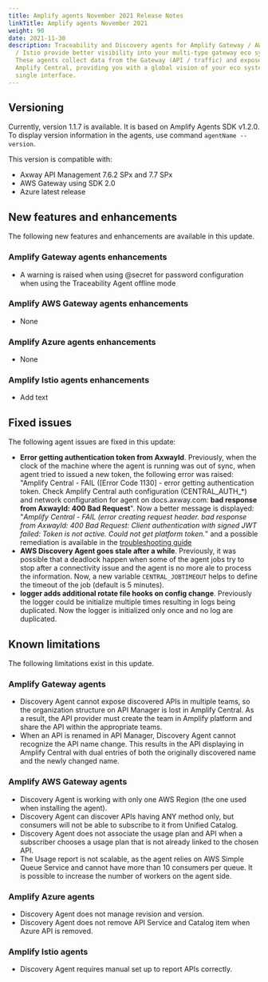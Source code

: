 ```yaml
---
title: Amplify agents November 2021 Release Notes
linkTitle: Amplify agents November 2021
weight: 90
date: 2021-11-30
description: Traceability and Discovery agents for Amplify Gateway / AWS / Azure
  / Istio provide better visibility into your multi-type gateway eco system.
  These agents collect data from the Gateway (API / traffic) and expose it in
  Amplify Central, providing you with a global vision of your eco system from a
  single interface.
---
```


## Versioning

Currently, version 1.1.7 is available. It is based on Amplify Agents SDK v1.2.0.
To display version information in the agents, use command `agentName --version`.

This version is compatible with:

* Axway API Management 7.6.2 SPx and 7.7 SPx
* AWS Gateway using SDK 2.0
* Azure latest release

## New features and enhancements

The following new features and enhancements are available in this update.

### Amplify Gateway agents enhancements

* A warning is raised when using @secret for password configuration when using the Traceability Agent offline mode

### Amplify AWS Gateway agents enhancements

* None

### Amplify Azure agents enhancements

* None

### Amplify Istio agents enhancements

* Add text

## Fixed issues

The following agent issues are fixed in this update:

* **Error getting authentication token from AxwayId**. Previously, when the clock of the machine where the agent is running was out of sync, when agent tried to issued a new token, the following error was raised: "Amplify Central - FAIL ([Error Code 1130] - error getting authentication token. Check Amplify Central auth configuration (CENTRAL_AUTH_*) and network configuration for agent on docs.axway.com: **bad response from AxwayId: 400 Bad Request**". Now a better message is displayed: "_Amplify Central - FAIL (error creating request header. bad response from AxwayId: 400 Bad Request: Client authentication with signed JWT failed: Token is not active. Could not get platform token._" and a possible remediation is available in the [troubleshooting guide](/docs/connect_manage_environ/connect_api_manager/tips-troubleshooting-and-limitations)
* **AWS Discovery Agent goes stale after a while**. Previously, it was possible that a deadlock happen when some of the agent jobs try to stop after a connectivity issue and the agent is no more ale to process the information. Now, a new variable `CENTRAL_JOBTIMEOUT` helps to define the timeout of the job (default is 5 minutes).
* **logger adds additional rotate file hooks on config change**. Previously the logger could be initialize multiple times resulting in logs being duplicated. Now the logger is initialized only once and no log are duplicated.

## Known limitations

The following limitations exist in this update.

### Amplify Gateway agents

* Discovery Agent cannot expose discovered APIs in multiple teams, so the organization structure on API Manager is lost in Amplify Central. As a result, the API provider must create the team in Amplify platform and share the API within the appropriate teams.
* When an API is renamed in API Manager, Discovery Agent cannot recognize the API name change. This results in the API displaying in Amplify Central with dual entries of both the originally discovered name and the newly changed name.

### Amplify AWS Gateway agents

* Discovery Agent is working with only one AWS Region (the one used when installing the agent).
* Discovery Agent can discover APIs having ANY method only, but consumers will not be able to subscribe to it from Unified Catalog.
* Discovery Agent does not associate the usage plan and API when a subscriber chooses a usage plan that is not already linked to the chosen API.
* The Usage report is not scalable, as the agent relies on AWS Simple Queue Service and cannot have more than 10 consumers per queue. It is possible to increase the number of workers on the agent side.

### Amplify Azure agents

* Discovery Agent does not manage revision and version.
* Discovery Agent does not remove API Service and Catalog item when Azure API is removed.

### Amplify Istio agents

* Discovery Agent requires manual set up to report APIs correctly.
